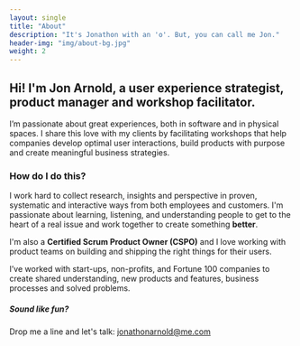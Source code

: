 ```yaml
---
layout: single
title: "About"
description: "It's Jonathon with an 'o'. But, you can call me Jon."
header-img: "img/about-bg.jpg"
weight: 2
---
```


## Hi! I'm Jon Arnold, a user experience strategist, product manager and workshop facilitator.

I’m passionate about great experiences, both in software and in physical spaces. I share this love with my clients by facilitating workshops that help companies develop optimal user interactions, build products with purpose and create meaningful business strategies.

### How do I do this?

I work hard to collect research, insights and perspective in proven, systematic and interactive ways from both employees and customers. I'm passionate about learning, listening, and understanding people to get to the heart of a real issue and work together to create something **better**.

I'm also a **Certified Scrum Product Owner (CSPO)** and I love working with product teams on building and shipping the right things for their users.

I’ve worked with start-ups, non-profits, and Fortune 100 companies to create shared understanding, new products and features, business processes and solved problems.

##### Sound like fun?
Drop me a line and let's talk: jonathonarnold@me.com
